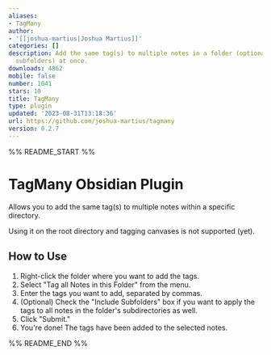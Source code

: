 ```yaml
---
aliases:
- TagMany
author:
- '[[joshua-martius|Joshua Martius]]'
categories: []
description: Add the same tag(s) to multiple notes in a folder (optionally including
  subfolders) at once.
downloads: 4862
mobile: false
number: 1041
stars: 10
title: TagMany
type: plugin
updated: '2023-08-31T13:18:36'
url: https://github.com/joshua-martius/tagmany
version: 0.2.7
---
```


%% README_START %%

# TagMany Obsidian Plugin
Allows you to add the same tag(s) to multiple notes within a specific directory.

Using it on the root directory and tagging canvases is not supported (yet). 

## How to Use
1. Right-click the folder where you want to add the tags.
2. Select "Tag all Notes in this Folder" from the menu.
3. Enter the tags you want to add, separated by commas.
4. (Optional) Check the "Include Subfolders" box if you want to apply the tags to all notes in the folder's subdirectories as well.
5. Click "Submit."
6. You're done! The tags have been added to the selected notes.


%% README_END %%